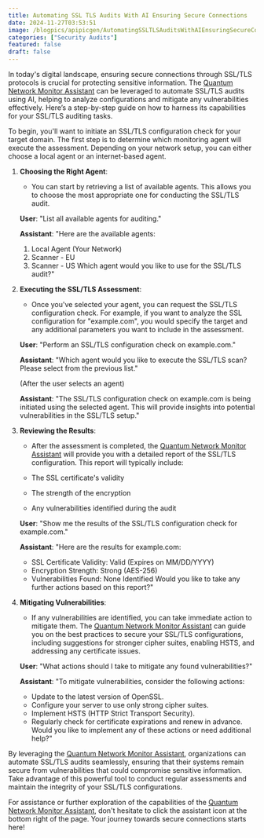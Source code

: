 ```yaml
---
title: Automating SSL TLS Audits With AI Ensuring Secure Connections
date: 2024-11-27T03:53:51
image: /blogpics/apipicgen/AutomatingSSLTLSAuditsWithAIEnsuringSecureConnections-2WIBRJUD6F.jpg
categories: ["Security Audits"]
featured: false
draft: false
---
```

In today's digital landscape, ensuring secure connections through SSL/TLS protocols is crucial for protecting sensitive information. The [Quantum Network Monitor Assistant](https://readyforquantum.com/?assistant=open) can be leveraged to automate SSL/TLS audits using AI, helping to analyze configurations and mitigate any vulnerabilities effectively. Here’s a step-by-step guide on how to harness its capabilities for your SSL/TLS auditing tasks.

To begin, you'll want to initiate an SSL/TLS configuration check for your target domain. The first step is to determine which monitoring agent will execute the assessment. Depending on your network setup, you can either choose a local agent or an internet-based agent.

1. **Choosing the Right Agent**:
   - You can start by retrieving a list of available agents. This allows you to choose the most appropriate one for conducting the SSL/TLS audit.

   **User**: "List all available agents for auditing."

   **Assistant**: "Here are the available agents: 
   1. Local Agent (Your Network) 
   2. Scanner - EU 
   3. Scanner - US 
   Which agent would you like to use for the SSL/TLS audit?"

2. **Executing the SSL/TLS Assessment**:
   - Once you've selected your agent, you can request the SSL/TLS configuration check. For example, if you want to analyze the SSL configuration for "example.com", you would specify the target and any additional parameters you want to include in the assessment.

   **User**: "Perform an SSL/TLS configuration check on example.com."

   **Assistant**: "Which agent would you like to execute the SSL/TLS scan? Please select from the previous list."

   (After the user selects an agent)

   **Assistant**: "The SSL/TLS configuration check on example.com is being initiated using the selected agent. This will provide insights into potential vulnerabilities in the SSL/TLS setup."

3. **Reviewing the Results**:
   - After the assessment is completed, the [Quantum Network Monitor Assistant](https://readyforquantum.com/?assistant=open) will provide you with a detailed report of the SSL/TLS configuration. This report will typically include:

   - The SSL certificate's validity
   - The strength of the encryption
   - Any vulnerabilities identified during the audit

   **User**: "Show me the results of the SSL/TLS configuration check for example.com."

   **Assistant**: "Here are the results for example.com:
   - SSL Certificate Validity: Valid (Expires on MM/DD/YYYY)
   - Encryption Strength: Strong (AES-256)
   - Vulnerabilities Found: None Identified
   Would you like to take any further actions based on this report?"

4. **Mitigating Vulnerabilities**:
   - If any vulnerabilities are identified, you can take immediate action to mitigate them. The [Quantum Network Monitor Assistant](https://readyforquantum.com/?assistant=open) can guide you on the best practices to secure your SSL/TLS configurations, including suggestions for stronger cipher suites, enabling HSTS, and addressing any certificate issues.

   **User**: "What actions should I take to mitigate any found vulnerabilities?"

   **Assistant**: "To mitigate vulnerabilities, consider the following actions:
   - Update to the latest version of OpenSSL.
   - Configure your server to use only strong cipher suites.
   - Implement HSTS (HTTP Strict Transport Security).
   - Regularly check for certificate expirations and renew in advance.
   Would you like to implement any of these actions or need additional help?"

By leveraging the [Quantum Network Monitor Assistant](https://readyforquantum.com/?assistant=open), organizations can automate SSL/TLS audits seamlessly, ensuring that their systems remain secure from vulnerabilities that could compromise sensitive information. Take advantage of this powerful tool to conduct regular assessments and maintain the integrity of your SSL/TLS configurations.

For assistance or further exploration of the capabilities of the [Quantum Network Monitor Assistant](https://readyforquantum.com/?assistant=open), don't hesitate to click the assistant icon at the bottom right of the page. Your journey towards secure connections starts here!